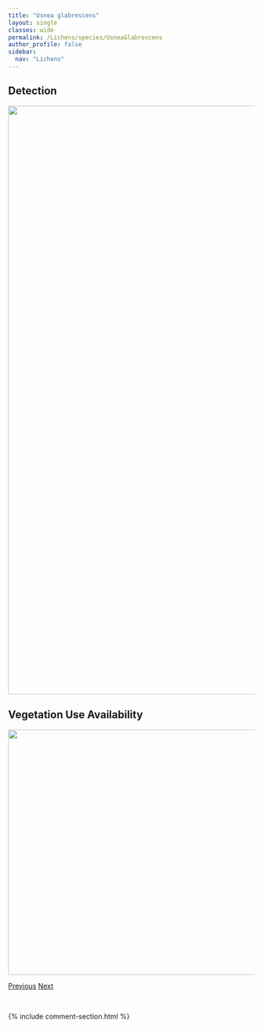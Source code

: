 ```yaml
---
title: "Usnea glabrescens"
layout: single
classes: wide
permalink: /Lichens/species/UsneaGlabrescens
author_profile: false
sidebar:
  nav: "Lichens"
---
```


<h2>Detection</h2>

<a href="https://drive.google.com/uc?export=view&id=12P92eD2kLXNYbjidn5DSdRg2856cJl3X">
<img src="https://drive.google.com/uc?export=view&id=12P92eD2kLXNYbjidn5DSdRg2856cJl3X" height = "1200" width = "800">
</a>


<h2>Vegetation Use Availability</h2>

<a href="https://drive.google.com/uc?export=view&id=1L8y2iUt2SroITZZf7U1mnrd_Li6MHFhX">
<img src="https://drive.google.com/uc?export=view&id=1L8y2iUt2SroITZZf7U1mnrd_Li6MHFhX" height = "500" width = "1000">
</a>


<a href="/DevelopmentWebsite/Lichens/species/UsneaGlabrata" class="pagination--pager" title="Usnea glabrata">Previous</a> <a href="/DevelopmentWebsite/Lichens/species/UsneaHirta" class="pagination--pager" title="Usnea hirta">Next</a>

<p>&nbsp;</p>

{% include comment-section.html %}
